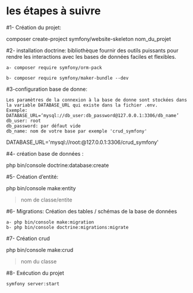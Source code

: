 # les étapes à suivre
#1- Création du projet:

  composer create-project symfony/website-skeleton nom_du_projet

#2- installation doctrine: bibliothèque fournir des outils puissants pour rendre les interactions avec les bases de données faciles et flexibles.

    a- composer require symfony/orm-pack 

    b- composer require symfony/maker-bundle --dev 

#3-configuration base de donne:

    Les paramètres de la connexion à la base de donne sont stockées dans la variable DATABASE_URL qui existe dans la fichier .env.
    Exemple:
    DATABASE_URL=‘mysql://db_user:db_password@127.0.0.1:3306/db_name’
    db_user: root
    db_password: par défaut vide 
    db_name: nom de votre base par exemple 'crud_symfony'

DATABASE_URL='mysql://root:@127.0.0.1:3306/crud_symfony'

#4- création base de données :

php bin/console doctrine:database:create

#5- Création d’entité:

 php bin/console make:entity
 >nom de classe/entite

#6- Migrations: Création des tables / schémas de la base de données

    a- php bin/console make:migration 
    b- php bin/console doctrine:migrations:migrate 

#7- Création crud

php bin/console make:crud 
  >nom du classe

#8- Exécution du projet

    symfony server:start
